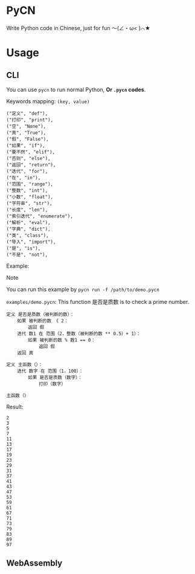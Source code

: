 # PyCN

Write Python code in Chinese, just for fun ～(∠・ω< )⌒★

# Usage

## CLI

You can use `pycn` to run normal Python, **Or `.pycn` codes**. 

Keywords mapping: `(key, value)`

```
("定义", "def"),
("打印", "print"),
("空", "None"),
("真", "True"),
("假", "False"),
("如果", "if"),
("要不然", "elif"),
("否则", "else"),
("返回", "return"),
("迭代", "for"),
("在", "in"),
("范围", "range"),
("整数", "int"),
("小数", "float"),
("字符串", "str"),
("长度", "len"),
("索引迭代", "enumerate"),
("解析", "eval"),
("字典", "dict"),
("类", "class"),
("导入", "import"),
("是", "is"),
("不是", "not"),
```

Example: 

> [!NOTE]
> You can run this example by `pycn run -f /path/to/demo.pycn`

`examples/demo.pycn`: This function 是否是质数 is to check a prime number.
```
定义 是否是质数（被判断的数）：
    如果 被判断的数 《 2：
        返回 假
    迭代 数1 在 范围（2，整数（被判断的数 ** 0.5）+ 1）：
        如果 被判断的数 % 数1 == 0：
            返回 假
    返回 真

定义 主函数（）：
    迭代 数字 在 范围（1，100）：
        如果 是否是质数（数字）：
            打印（数字）

主函数（）
```

Result:
```
2
3
5
7
11
13
17
19
23
29
31
37
41
43
47
53
59
61
67
71
73
79
83
89
97
```

## WebAssembly